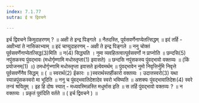 ```yaml
---
index: 7.1.77
sutra: ई च द्विवचने

---
```

 इर्च द्विवचने किमुदाहरणम् ? ॥ अक्षी ते इन्द्र पिङ्गले ॥ नैतदस्ति, पूर्वसवर्णेनाप्येतत्सिद्धम् ॥ इदं तर्हि - अक्षीभ्यां ते नासिकाभ्याम् ॥ इदं चाप्युदाहरणम् - अक्षी ते इन्द्र पिङ्गले ॥ ननु चोक्तं पूर्वसवर्णेनाप्येतत्सिद्ध(3)मिति ॥ न(4) सिद्ध्यति । नुमा व्यवहितत्वात्पूर्वसवर्णो न प्राप्नोति ॥ छन्दसि(5) नपुंसकस्य पुंवद्भावः (मधोर्गृम्णामि मधोस्तृप्ता(1) इवासते) ॥ छन्दसि नपुंसकस्य पुंवद्भावो वक्तव्यः ॥ (किं प्रयोजनम्(1) ॥) ठमधोर्गृभ्णामि मधोस्तृप्ता इवासते इत्येवमर्थम् ॥ पुंवद्भावेन नुमो निवृत्तिर्नुमि निवृत्ते पूर्वसवर्णेनैव सिद्धम् ॥ ( ॥ स्वरार्थ(2) ईकारः ॥ )स्वरार्थस्तर्हीकारो वक्तव्यः । उदात्तस्वरो(3) यथा स्यान्नपुंसकस्वरो मा भूदिति ॥ ननु च पुंवद्भवातिदेशादेव स्वरो भविष्यति ॥ अशक्यः पुंवद्भावातिदेशः(4) स्वरे तन्त्रं श्रयितुम् । इह हि दोषः स्यात् - मध्यवस्मिन्नस्ति मधुर्मास इति ॥ स तर्हि पुंवद्भावो वक्तव्यः ? ॥ न वक्तव्यः । प्रकृतं पुवंदिति वर्तते ॥ ( इर्च द्विवचने ) ॥ 